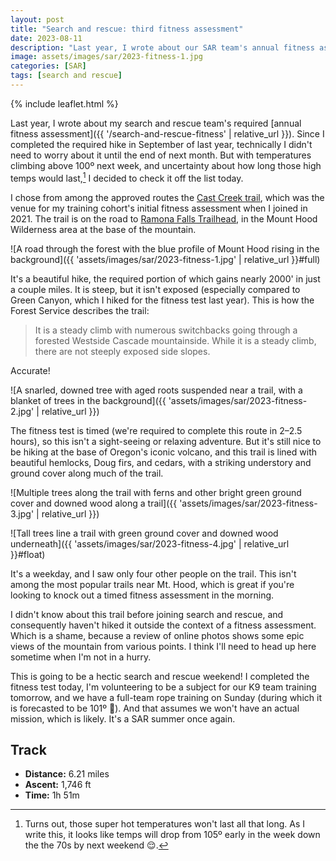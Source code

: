 ```yaml
---
layout: post
title: "Search and rescue: third fitness assessment"
date: 2023-08-11
description: "Last year, I wrote about our SAR team's annual fitness assessment. With temperatures expecting to exceed 100º in the Northwest next week, I decided to check it off the list today."
image: assets/images/sar/2023-fitness-1.jpg
categories: [SAR]
tags: [search and rescue]
---
```


{% include leaflet.html %}

Last year, I wrote about my search and rescue team's required [annual fitness assessment]({{ '/search-and-rescue-fitness' | relative_url }}). Since I completed the required hike in September of last year, technically I didn't need to worry about it until the end of next month. But with temperatures climbing above 100º next week, and uncertainty about how long those high temps would last,[^1] I decided to check it off the list today.

[^1]: Turns out, those super hot temperatures won't last all that long. As I write this, it looks like temps will drop from 105º early in the week down the the 70s by next weekend 😌.

I chose from among the approved routes the [Cast Creek trail](https://www.fs.usda.gov/recarea/mthood/recreation/hiking/recarea/?recid=53350&actid=50), which was the venue for my training cohort's initial fitness assessment when I joined in 2021. The trail is on the road to [Ramona Falls Trailhead](https://www.fs.usda.gov/recarea/mthood/recarea/?recid=53600),  in the Mount Hood Wilderness area at the base of the mountain.

![A road through the forest with the blue profile of Mount Hood rising in the background]({{ 'assets/images/sar/2023-fitness-1.jpg' | relative_url }}#full)

It's a beautiful hike, the required portion of which gains nearly 2000' in just a couple miles. It is steep, but it isn't exposed (especially compared to Green Canyon, which I hiked for the fitness test last year). This is how the Forest Service describes the trail:

> It is a steady climb with numerous switchbacks going through a forested Westside Cascade mountainside. While it is a steady climb, there are not steeply exposed side slopes.

Accurate!

![A snarled, downed tree with aged roots suspended near a trail, with a blanket of trees in the background]({{ 'assets/images/sar/2023-fitness-2.jpg' | relative_url }})

The fitness test is timed (we're required to complete this route in 2–2.5 hours), so this isn't a sight-seeing or relaxing adventure. But it's still nice to be hiking at the base of Oregon's iconic volcano, and this trail is lined with beautiful hemlocks, Doug firs, and cedars, with a striking understory and ground cover along much of the trail.

![Multiple trees along the trail with ferns and other bright green ground cover and downed wood along a trail]({{ 'assets/images/sar/2023-fitness-3.jpg' | relative_url }})

![Tall trees line a trail with green ground cover and downed wood underneath]({{ 'assets/images/sar/2023-fitness-4.jpg' | relative_url }}#float)

It's a weekday, and I saw only four other people on the trail. This isn't among the most popular trails near Mt. Hood, which is great if you're looking to knock out a timed fitness assessment in the morning.

I didn't know about this trail before joining search and rescue, and consequently haven't hiked it outside the context of a fitness assessment. Which is a shame, because a review of online photos shows some epic views of the mountain from various points. I think I'll need to head up here sometime when I'm not in a hurry.

This is going to be a hectic search and rescue weekend! I completed the fitness test today, I'm volunteering to be a subject for our K9 team training tomorrow, and we have a full-team rope training on Sunday (during which it is forecasted to be 101º 🥵). And that assumes we won't have an actual mission, which is likely. It's a SAR summer once again.

## Track

- **Distance:** 6.21 miles
-  **Ascent:** 1,746 ft
-  **Time:** 1h 51m

 <div class="map" id="map"></div>

<script>
    var map = L.map('map').setView([45.38244, -121.85520], 14)    
    var fitnessFeature = {% include data/2023/2023-fitness-assessment.html %}

        L.tileLayer('{{ site.data.maptiles.tiles }}', {
        attribution: '{{ site.data.maptiles.attribution }}',
        subdomains: 'abcd',
        maxZoom: 19
        }).addTo(map);

    L.geoJSON(fitnessFeature, {color: '{{ site.data.maptiles.color }}'}).addTo(map);
</script>
